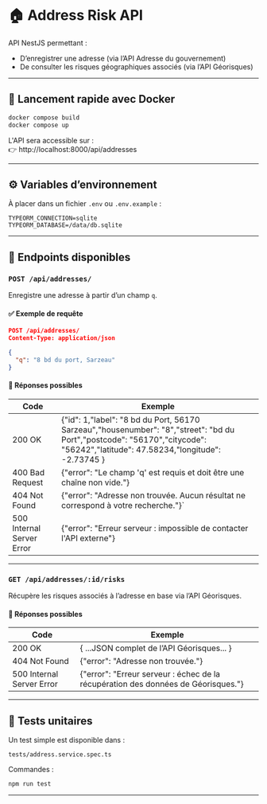 # 🏠 Address Risk API

API NestJS permettant :

- D’enregistrer une adresse (via l’API Adresse du gouvernement)
- De consulter les risques géographiques associés (via l’API Géorisques)

---

## 🚀 Lancement rapide avec Docker

```bash
docker compose build
docker compose up
```

L'API sera accessible sur :  
👉 http://localhost:8000/api/addresses

---

## ⚙️ Variables d’environnement

À placer dans un fichier `.env` ou `.env.example` :

```env
TYPEORM_CONNECTION=sqlite
TYPEORM_DATABASE=/data/db.sqlite
```

---

## 📌 Endpoints disponibles

### `POST /api/addresses/`

Enregistre une adresse à partir d’un champ `q`.

#### ✅ Exemple de requête

```json
POST /api/addresses/
Content-Type: application/json

{
  "q": "8 bd du port, Sarzeau"
}
```

#### 🔁 Réponses possibles

| Code                      | Exemple                                                                                                                                                                        |
| ------------------------- | ------------------------------------------------------------------------------------------------------------------------------------------------------------------------------ |
| 200 OK                    | {"id": 1,"label": "8 bd du Port, 56170 Sarzeau","housenumber": "8","street": "bd du Port","postcode": "56170","citycode": "56242","latitude": 47.58234,"longitude": -2.73745 } |
| 400 Bad Request           | {"error": "Le champ 'q' est requis et doit être une chaîne non vide."}                                                                                                         |
| 404 Not Found             | {"error": "Adresse non trouvée. Aucun résultat ne correspond à votre recherche."}`                                                                                             |
| 500 Internal Server Error | {"error": "Erreur serveur : impossible de contacter l'API externe"}                                                                                                            |

---

### `GET /api/addresses/:id/risks`

Récupère les risques associés à l’adresse en base via l’API Géorisques.

#### 🔁 Réponses possibles

| Code                      | Exemple                                                                           |
| ------------------------- | --------------------------------------------------------------------------------- |
| 200 OK                    | { ...JSON complet de l’API Géorisques... }                                        |
| 404 Not Found             | {"error": "Adresse non trouvée."}                                                 |
| 500 Internal Server Error | {"error": "Erreur serveur : échec de la récupération des données de Géorisques."} |

---

## 🧪 Tests unitaires

Un test simple est disponible dans :

```
tests/address.service.spec.ts
```

Commandes :

```bash
npm run test
```

---
